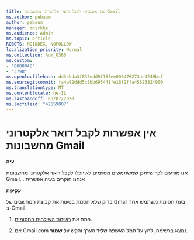 ```yaml
---
title: אין אפשרות לקבל דואר אלקטרוני מחשבונות Gmail
ms.author: pebaum
author: pebaum
manager: mnirkhe
ms.audience: Admin
ms.topic: article
ROBOTS: NOINDEX, NOFOLLOW
localization_priority: Normal
ms.collection: Adm_O365
ms.custom:
- "8000048"
- "3798"
ms.openlocfilehash: dd3ebda3f835edd9f15fee096476273ad4249baf
ms.sourcegitcommit: fa4a92ddd5c8bb695441fe16f2ffa4562382f900
ms.translationtype: MT
ms.contentlocale: he-IL
ms.lasthandoff: 03/07/2020
ms.locfileid: "42559007"
---
```

# <a name="unable-to-receive-email-from-gmail-accounts"></a>אין אפשרות לקבל דואר אלקטרוני מחשבונות Gmail

**עיה**

אנו מודעים לכך שייתכן שמשתמשים מסוימים לא יוכלו לקבל דואר אלקטרוני מחשבונות Gmail. . אנחנו חוקרים בעיה אפשרית

**עקיפת**

בדוק שלא חסמת בטעות את קבוצת המחשבים של Gmail בעת חסימת משתמש אחד ב-Gmail.

1. פתח את [רשימת השולחים החסומים](https://go.microsoft.com/fwlink/?linkid=2121010).

2. אם Gmail.com נמצא ברשימה, לחץ על סמל האשפה שליד הערך והקש על **שמור**.
